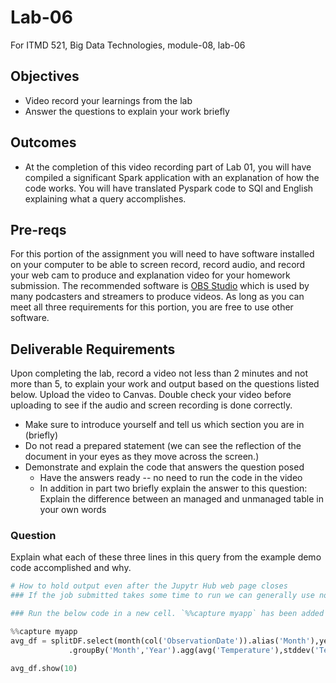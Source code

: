 # Lab-06

For ITMD 521, Big Data Technologies, module-08, lab-06

## Objectives

* Video record your learnings from the lab
* Answer the questions to explain your work briefly

## Outcomes

* At the completion of this video recording part of Lab 01, you will have compiled a significant Spark application with an explanation of how the code works. You will have translated Pyspark code to SQl and English explaining what a query accomplishes.

## Pre-reqs

For this portion of the assignment you will need to have software installed on your computer to be able to screen record, record audio, and record your web cam to produce and explanation video for your homework submission. The recommended software is [OBS Studio](https://obsproject.com/download "webpage for OBS Project") which is used by many podcasters and streamers to produce videos. As long as you can meet all three requirements for this portion, you are free to use other software.

## Deliverable Requirements

Upon completing the lab, record a video not less than 2 minutes and not more than 5, to explain your work and output based on the questions listed below. Upload the video to Canvas. Double check your video before uploading to see if the audio and screen recording is done correctly.

* Make sure to introduce yourself and tell us which section you are in (briefly)
* Do not read a prepared statement (we can see the reflection of the document in your eyes as they move across the screen.)
* Demonstrate and explain the code that answers the question posed
  * Have the answers ready -- no need to run the code in the video
  * In addition in part two briefly explain the answer to this question: Explain the difference between an managed and unmanaged table in your own words

### Question

Explain what each of these three lines in this query from the example demo code accomplished and why.

```python
# How to hold output even after the Jupytr Hub web page closes
### If the job submitted takes some time to run we can generally use nohup to redirect the output without having us to keep the ssh session alive. As, we are not submitting the job's via terminal there is no way to use no hup directly. To get around this issue, we will use `%%capture` magic to capture the output.

### Run the below code in a new cell. `%%capture myapp` has been added in the first line. (Replace `myapp` with a better name.)

%%capture myapp
avg_df = splitDF.select(month(col('ObservationDate')).alias('Month'),year(col('ObservationDate')).alias('Year'),col('AirTemperature').alias('Temperature'))\
             .groupBy('Month','Year').agg(avg('Temperature'),stddev('Temperature')).orderBy('Year','Month')

avg_df.show(10)
```
